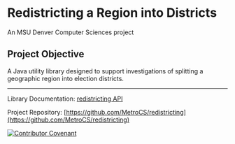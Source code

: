 # Redistricting a Region into Districts

An MSU Denver Computer Sciences project

## Project Objective
A Java utility library designed to support investigations of splitting a geographic region into election districts.

___
Library Documentation: [redistricting API](api/index.html)

Project Repository: [https://github.com/MetroCS/redistricting](https://github.com/MetroCS/redistricting)

[![Contributor Covenant](https://img.shields.io/badge/Contributor%20Covenant-v2.0%20adopted-ff69b4.svg)](https://github.com/MetroCS/redistricting/blob/master/CODE_OF_CONDUCT.md)
